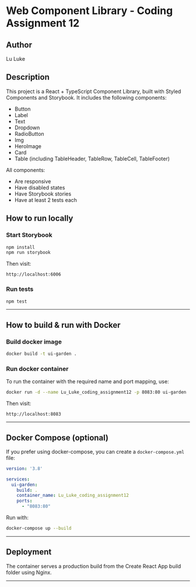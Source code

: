 # Web Component Library - Coding Assignment 12

## Author
Lu Luke

## Description

This project is a React + TypeScript Component Library, built with Styled Components and Storybook. It includes the following components:

- Button
- Label
- Text
- Dropdown
- RadioButton
- Img
- HeroImage
- Card
- Table (including TableHeader, TableRow, TableCell, TableFooter)

All components:
- Are responsive
- Have disabled states
- Have Storybook stories
- Have at least 2 tests each

## How to run locally

### Start Storybook

```bash
npm install
npm run storybook
```

Then visit:

```
http://localhost:6006
```

### Run tests

```bash
npm test
```

---

## How to build & run with Docker

### Build docker image

```bash
docker build -t ui-garden .
```

### Run docker container

To run the container with the required name and port mapping, use:

```bash
docker run -d --name Lu_Luke_coding_assignment12 -p 8083:80 ui-garden
```

Then visit:

```
http://localhost:8083
```

---

## Docker Compose (optional)

If you prefer using docker-compose, you can create a `docker-compose.yml` file:

```yaml
version: '3.8'

services:
  ui-garden:
    build: .
    container_name: Lu_Luke_coding_assignment12
    ports:
      - "8083:80"
```

Run with:

```bash
docker-compose up --build
```

---

## Deployment

The container serves a production build from the Create React App build folder using Nginx.

---



